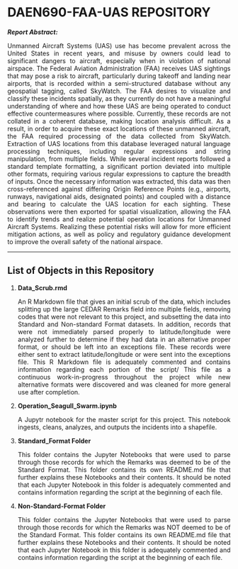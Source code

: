 # DAEN690-FAA-UAS REPOSITORY

***Report Abstract:*** <br>
<p align='justify'> Unmanned Aircraft Systems (UAS) use has become prevalent across the United States in recent years, and misuse by owners could lead to significant dangers to aircraft, especially when in violation of national airspace. The Federal Aviation Administration (FAA) receives UAS sightings that may pose a risk to aircraft, particularly during takeoff and landing near airports, that is recorded within a semi-structured database without any geospatial tagging, called SkyWatch. The FAA desires to visualize and classify these incidents spatially, as they currently do not have a meaningful understanding of where and how these UAS are being operated to conduct effective countermeasures where possible. Currently, these records are not collated in a coherent database, making location analysis difficult. As a result, in order to acquire these exact locations of these unmanned aircraft, the FAA required processing of the data collected from SkyWatch. Extraction of UAS locations from this database leveraged natural language processing techniques, including regular expressions and string manipulation, from multiple fields. While several incident reports followed a standard template formatting, a significant portion deviated into multiple other formats, requiring various regular expressions to capture the breadth of inputs. Once the necessary information was extracted, this data was then cross-referenced against differing Origin Reference Points (e.g., airports, runways, navigational aids, designated points) and coupled with a distance and bearing to calculate the UAS location for each sighting. These observations were then exported for spatial visualization, allowing the FAA to identify trends and realize potential operation locations for Unmanned Aircraft Systems. Realizing these potential risks will allow for more efficient mitigation actions, as well as policy and regulatory guidance development to improve the overall safety of the national airspace. </p>

---
## List of Objects in this Repository

1) **Data_Scrub.rmd** <p align='justify'>An R Markdown file that gives an initial scrub of the data, which includes splitting up the large CEDAR Remarks field into multiple fields, removing codes that were not relevant to this project, and subsetting the data into Standard and Non-standard Format datasets. In addition, records that were not immediately parsed properly to latitude/longitude were analyzed further to determine if they had data in an alternative proper format, or should be left into an exceptions file. These records were either sent to extract latitude/longitude or were sent into the exceptions file. This R Markdown file is adequately commented and contains information regarding each portion of the script/ This file as a continuous work-in-progress throughout the project while new alternative formats were discovered and was cleaned for more general use after completion. </p>
3) **Operation_Seagull_Swarm.ipynb** <p align='justify'>A Jupytr notebook for the master script for this project. This notebook ingests, cleans, analyzes, and outputs the incidents into a shapefile. </p>
4) **Standard_Format Folder**<p align='justify'> This folder contains the Jupyter Notebooks that were used to parse through those records for which the Remarks was deemed to be of the Standard Format. This folder contains its own README.md file that further explains these Notebooks and their contents. It should be noted that each Jupyter Notebook in this folder is adequately commented and contains information regarding the script at the beginning of each file. </p>
5) **Non-Standard-Format Folder** <p align='justify'> This folder contains the Jupyter Notebooks that were used to parse through those records for which the Remarks was NOT deemed to be of the Standard Format. This folder contains its own README.md file that further explains these Notebooks and their contents. It should be noted that each Jupyter Notebook in this folder is adequately commented and contains information regarding the script at the beginning of each file. </p>

